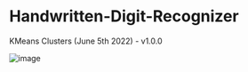 # Handwritten-Digit-Recognizer

KMeans Clusters (June 5th 2022) - v1.0.0

![image](https://user-images.githubusercontent.com/40731373/172037398-19cd17dd-76a4-40f6-8f86-7a981097ced2.png)

